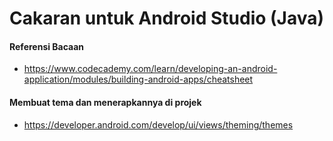 # Cakaran untuk Android Studio (Java)

#### Referensi Bacaan

- https://www.codecademy.com/learn/developing-an-android-application/modules/building-android-apps/cheatsheet

#### Membuat tema dan menerapkannya di projek

- https://developer.android.com/develop/ui/views/theming/themes
